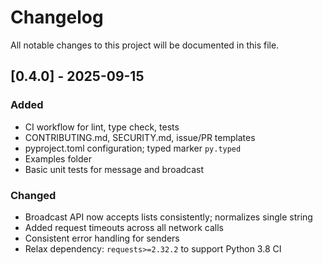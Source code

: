 # Changelog

All notable changes to this project will be documented in this file.

## [0.4.0] - 2025-09-15
### Added
- CI workflow for lint, type check, tests
- CONTRIBUTING.md, SECURITY.md, issue/PR templates
- pyproject.toml configuration; typed marker `py.typed`
- Examples folder
- Basic unit tests for message and broadcast

### Changed
- Broadcast API now accepts lists consistently; normalizes single string
- Added request timeouts across all network calls
- Consistent error handling for senders
 - Relax dependency: `requests>=2.32.2` to support Python 3.8 CI

